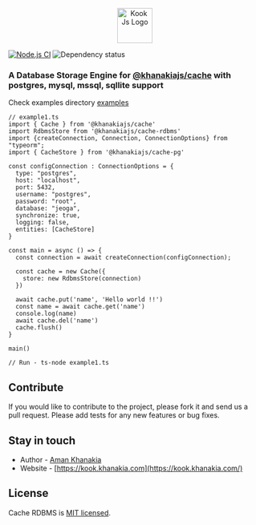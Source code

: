 <p align="center">
  <a href="https://kook.khanakia.com/" target="blank"><img src="https://avatars2.githubusercontent.com/u/66347265?s=400&u=b1b91a259fdc55c20a14b18b144ca6af4ed33931&v=4" width="70" alt="Kook Js Logo" /></a>
</p>


[![Node.js CI](https://github.com/node-cache/node-cache/workflows/Node.js%20CI/badge.svg?branch=master)](https://github.com/node-cache/node-cache/actions?query=workflow%3A%22Node.js+CI%22+branch%3A%22master%22)
![Dependency status](https://img.shields.io/david/node-cache/node-cache)

### A Database Storage Engine for [@khanakiajs/cache](https://github.com/kookjs/kook/tree/master/modules/cache) with postgres, mysql, mssql, sqllite support


Check examples directory [examples](https://github.com/kookjs/kook/tree/master/modules/cache-rdbms/examples)

```
// example1.ts
import { Cache } from '@khanakiajs/cache'
import RdbmsStore from '@khanakiajs/cache-rdbms'
import {createConnection, Connection, ConnectionOptions} from "typeorm";
import { CacheStore } from '@khanakiajs/cache-pg'

const configConnection : ConnectionOptions = {
  type: "postgres",
  host: "localhost",
  port: 5432,
  username: "postgres",
  password: "root",
  database: "jeoga",
  synchronize: true,
  logging: false,
  entities: [CacheStore]
}

const main = async () => {
  const connection = await createConnection(configConnection);

  const cache = new Cache({
    store: new RdbmsStore(connection)
  })

  await cache.put('name', 'Hello world !!')
  const name = await cache.get('name')
  console.log(name)
  await cache.del('name')
  cache.flush()
}

main()

// Run - ts-node example1.ts
```

## Contribute

If you would like to contribute to the project, please fork it and send us a pull request.  Please add tests
for any new features or bug fixes.

## Stay in touch

* Author - [Aman Khanakia](https://twitter.com/mrkhanakia)
* Website - [https://kook.khanakia.com](https://kook.khanakia.com/)

## License

Cache RDBMS is [MIT licensed](LICENSE).
